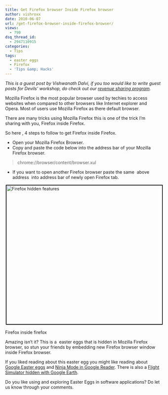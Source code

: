 ```yaml
---
title: Get Firefox browser Inside Firefox browser
author: vishroxx
date: 2010-06-07
url: /get-firefox-browser-inside-firefox-browser/
views:
  - 790
dsq_thread_id:
  - 2947110915
categories:
  - Tips
tags:
  - easter eggs
  - Firefox
  - 'Tips &amp; Hacks'
---
```

*This is a guest post by Vishwanath Dalvi, if you too would like to write guest posts for Devils’ workshop, do check out our *[*revenue sharing program*][1]*.*

Mozilla Firefox is the most popular browser used by techies to access  websites when compared to other browsers like Internet explorer and Opera. Most of users use Mozilla Firefox as there default browser.

There are many tricks using Mozilla Firefox this is one of the trick I’m sharing with you, Firefox inside Firefox.

So here , 4 steps to follow to get Firefox inside Firefox.

  * Open your Mozilla Firefox Browser.
  * Copy and paste the code below into the address bar of your Mozilla Firefox browser.

> chrome://browser/content/browser.xul

  * If you want to open another Firefox browser paste the same  above address  into address bar of newly open Firefox tab.<figure id="attachment_26180" style="width: 550px;" class="wp-caption aligncenter">

<a rel="attachment wp-att-26180" href="http://devilsworkshop.org/get-firefox-browser-inside-firefox-browser/firefoxinsidefirefox/"><img class="size-medium wp-image-26180     " style="border: 2px solid black; margin: 2px;" title="firefox inside firefox" src="http://cdn.devilsworkshop.org/files/2010/06/firefoxinsidefirefox-600x450.jpg" alt="Firefox hidden features" width="550" height="450" /></a><figcaption class="wp-caption-text">Firefox inside firefox</figcaption></figure> 

Amazing isn&#8217;t it? This is a  easter eggs that is hidden in Mozilla Firefox browser, so stun your friends by embedding new Firefox browser window inside Firefox browser.

If you liked reading about this easter egg you might like reading about [Google Easter eggs][2] and [Ninja Mode in Google Reader][3]. There is also a [Flight Simulator hidden with Google Earth][4].

Do you like using and exploring Easter Eggs in software applications? Do let us know through your comments.

 [1]: http://devilsworkshop.org/posts-adsense-ads-revenue-sharing-program/
 [2]: http://devilsworkshop.org/google-easter-eggs/
 [3]: http://devilsworkshop.org/easter-eggs-in-google-reader-and-chat/
 [4]: http://devilsworkshop.org/google-earth-flight-simulator-a-backhanded-compliment-to-microsoft/

